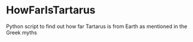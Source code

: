 # HowFarIsTartarus
Python script to find out how far Tartarus is from Earth as mentioned in the Greek myths
